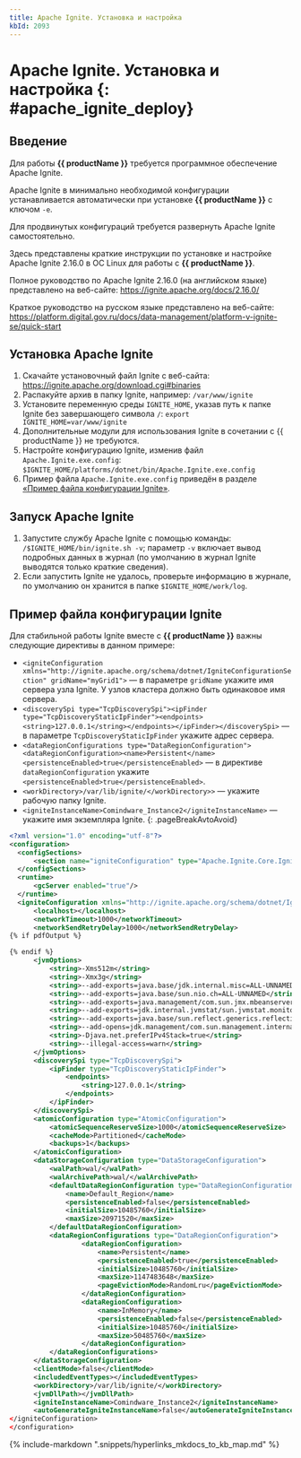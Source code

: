 ```yaml
---
title: Apache Ignite. Установка и настройка
kbId: 2093
---
```


# Apache Ignite. Установка и настройка {: #apache_ignite_deploy}

## Введение

Для работы **{{ productName }}** требуется программное обеспечение Apache Ignite.

Apache Ignite в минимально необходимой конфигурации устанавливается автоматически при установке **{{ productName }}** с ключом `-e`.

Для продвинутых конфигураций требуется развернуть Apache Ignite самостоятельно.

Здесь представлены краткие инструкции по установке и настройке Apache Ignite 2.16.0 в ОС Linux для работы с **{{ productName }}**.

Полное руководство по Apache Ignite 2.16.0 (на английском языке) представлено на веб-сайте: <https://ignite.apache.org/docs/2.16.0/>

Краткое руководство на русском языке представлено на веб-сайте: <https://platform.digital.gov.ru/docs/data-management/platform-v-ignite-se/quick-start>

## Установка Apache Ignite

1. Скачайте установочный файл Ignite с веб-сайта: <https://ignite.apache.org/download.cgi#binaries>
2. Распакуйте архив в папку Ignite, например: `/var/www/ignite`
3. Установите переменную среды `IGNITE_HOME`, указав путь к папке Ignite без завершающего символа `/`: `export IGNITE_HOME=var/www/ignite`
4. Дополнительные модули для использования Ignite в сочетании с {{ productName }} не требуются.
5. Настройте конфигурацию Ignite, изменив файл `Apache.Ignite.exe.config`: `$IGNITE_HOME/platforms/dotnet/bin/Apache.Ignite.exe.config`
6. Пример файла `Apache.Ignite.exe.config` приведён в разделе [«Пример файла конфигурации Ignite»](#3-пример-файла-конфигурации-ignite).

## Запуск Apache Ignite

1. Запустите службу Apache Ignite с помощью команды: `/$IGNITE_HOME/bin/ignite.sh -v`; параметр `-v` включает вывод подробных данных в журнал (по умолчанию в журнал Ignite выводятся только краткие сведения).
2. Если запустить Ignite не удалось, проверьте информацию в журнале, по умолчанию он хранится в папке `$IGNITE_HOME/work/log`.

## Пример файла конфигурации Ignite

Для стабильной работы Ignite вместе с **{{ productName }}** важны следующие директивы в данном примере:

- `<igniteConfiguration xmlns="http://ignite.apache.org/schema/dotnet/IgniteConfigurationSection" gridName="myGrid1">` — в параметре `gridName` укажите имя сервера узла Ignite. У узлов кластера должно быть одинаковое имя сервера.
- `<discoverySpi type="TcpDiscoverySpi"><ipFinder type="TcpDiscoveryStaticIpFinder"><endpoints> <string>127.0.0.1</string></endpoints></ipFinder></discoverySpi>` — в параметре `TcpDiscoveryStaticIpFinder` укажите адрес сервера.
- `<dataRegionConfigurations type="DataRegionConfiguration"> <dataRegionConfiguration><name>Persistent</name><persistenceEnabled>true</persistenceEnabled>` — в директиве `dataRegionConfiguration` укажите `<persistenceEnabled>true</persistenceEnabled>`.
- `<workDirectory>/var/lib/ignite/</workDirectory>>` — укажите рабочую папку Ignite.
- `<igniteInstanceName>Comindware_Instance2</igniteInstanceName>` — укажите имя экземпляра Ignite.
{: .pageBreakAvtoAvoid}

``` xml
<?xml version="1.0" encoding="utf-8"?>
<configuration>
  <configSections>
      <section name="igniteConfiguration" type="Apache.Ignite.Core.IgniteConfigurationSection, Apache.Ignite.Core" />
  </configSections>
  <runtime>
      <gcServer enabled="true"/>
  </runtime>
  <igniteConfiguration xmlns="http://ignite.apache.org/schema/dotnet/IgniteConfigurationSection" gridName="myGrid1">
      <localhost></localhost>
      <networkTimeout>1000</networkTimeout>
      <networkSendRetryDelay>1000</networkSendRetryDelay>
{% if pdfOutput %}
```

``` xml
{% endif %}
      <jvmOptions>
          <string>-Xms512m</string>
          <string>-Xmx3g</string>
          <string>--add-exports=java.base/jdk.internal.misc=ALL-UNNAMED</string>
          <string>--add-exports=java.base/sun.nio.ch=ALL-UNNAMED</string>
          <string>--add-exports=java.management/com.sun.jmx.mbeanserver=ALL-UNNAMED</string>
          <string>--add-exports=jdk.internal.jvmstat/sun.jvmstat.monitor=ALL-UNNAMED</string>
          <string>--add-exports=java.base/sun.reflect.generics.reflectiveObjects=ALL-UNNAMED</string>
          <string>--add-opens=jdk.management/com.sun.management.internal=ALL-UNNAMED</string>
          <string>-Djava.net.preferIPv4Stack=true</string>
          <string>--illegal-access=warn</string>
      </jvmOptions>
      <discoverySpi type="TcpDiscoverySpi">
          <ipFinder type="TcpDiscoveryStaticIpFinder">
              <endpoints>
                  <string>127.0.0.1</string>
              </endpoints>
          </ipFinder>
      </discoverySpi>
      <atomicConfiguration type="AtomicConfiguration">
          <atomicSequenceReserveSize>1000</atomicSequenceReserveSize>
          <cacheMode>Partitioned</cacheMode>
          <backups>1</backups>
      </atomicConfiguration>
      <dataStorageConfiguration type="DataStorageConfiguration">
          <walPath>wal/</walPath>
          <walArchivePath>wal/</walArchivePath>
          <defaultDataRegionConfiguration type="DataRegionConfiguration">
              <name>Default_Region</name>
              <persistenceEnabled>false</persistenceEnabled>
              <initialSize>10485760</initialSize>
              <maxSize>20971520</maxSize>
          </defaultDataRegionConfiguration>
          <dataRegionConfigurations type="DataRegionConfiguration">
                  <dataRegionConfiguration>
                      <name>Persistent</name>
                      <persistenceEnabled>true</persistenceEnabled>
                      <initialSize>10485760</initialSize>
                      <maxSize>1147483648</maxSize>
                      <pageEvictionMode>RandomLru</pageEvictionMode>
                  </dataRegionConfiguration>
                  <dataRegionConfiguration>
                      <name>InMemory</name>
                      <persistenceEnabled>false</persistenceEnabled>
                      <initialSize>10485760</initialSize>
                      <maxSize>50485760</maxSize>
                  </dataRegionConfiguration>
          </dataRegionConfigurations>
      </dataStorageConfiguration>
      <clientMode>false</clientMode>
      <includedEventTypes></includedEventTypes>
      <workDirectory>/var/lib/ignite/</workDirectory>
      <jvmDllPath></jvmDllPath>
      <igniteInstanceName>Comindware_Instance2</igniteInstanceName>
      <autoGenerateIgniteInstanceName>false</autoGenerateIgniteInstanceName>
</igniteConfiguration>
</configuration>
```

{% include-markdown ".snippets/hyperlinks_mkdocs_to_kb_map.md" %}
